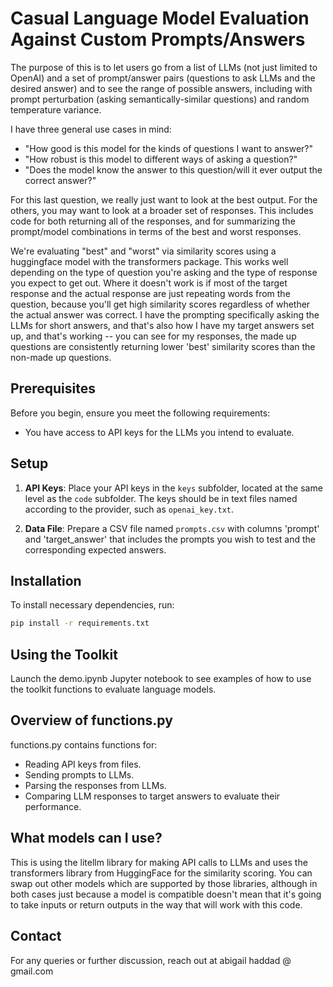 # Casual Language Model Evaluation Against Custom Prompts/Answers

The purpose of this is to let users go from a list of LLMs (not just limited to OpenAI) and a set of prompt/answer pairs (questions to ask LLMs and the desired answer) and to see the range of possible answers, including with prompt perturbation (asking semantically-similar questions) and random temperature variance. 

I have three general use cases in mind:

* "How good is this model for the kinds of questions I want to answer?"
* "How robust is this model to different ways of asking a question?"
* "Does the model know the answer to this question/will it ever output the correct answer?"

For this last question, we really just want to look at the best output. For the others, you may want to look at a broader set of responses. This includes code for both returning all of the responses, and for summarizing the prompt/model combinations in terms of the best and worst responses.

We're evaluating "best" and "worst" via similarity scores using a huggingface model with the transformers package. This works well depending on the type of question you're asking and the type of response you expect to get out. Where it doesn't work is if most of the target response and the actual response are just repeating words from the question, because you'll get high similarity scores regardless of whether the actual answer was correct. I have the prompting specifically asking the LLMs for short answers, and that's also how I have my target answers set up, and that's working -- you can see for my responses, the made up questions are consistently returning lower 'best' similarity scores than the non-made up questions.

## Prerequisites

Before you begin, ensure you meet the following requirements:

* You have access to API keys for the LLMs you intend to evaluate. 

## Setup

1. **API Keys**: Place your API keys in the `keys` subfolder, located at the same level as the `code` subfolder. The keys should be in text files named according to the provider, such as `openai_key.txt`.

2. **Data File**: Prepare a CSV file named `prompts.csv` with columns 'prompt' and 'target_answer' that includes the prompts you wish to test and the corresponding expected answers.

## Installation

To install necessary dependencies, run:

```bash
pip install -r requirements.txt
```


## Using the Toolkit

Launch the demo.ipynb Jupyter notebook to see examples of how to use the toolkit functions to evaluate language models.

## Overview of functions.py

functions.py contains functions for:

* Reading API keys from files.
* Sending prompts to LLMs.
* Parsing the responses from LLMs.
* Comparing LLM responses to target answers to evaluate their performance.


## What models can I use?

This is using the litellm library for making API calls to LLMs and uses the transformers library from HuggingFace for the similarity scoring. You can swap out other models which are supported by those libraries, although in both cases just because a model is compatible doesn't mean that it's going to take inputs or return outputs in the way that will work with this code. 

## Contact

For any queries or further discussion, reach out at abigail haddad @ gmail.com


